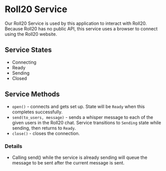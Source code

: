 # Roll20 Service

Our Roll20 Service is used by this application to interact with Roll20. Because Roll20 has no public API, this service
uses a browser to connect using the Roll20 website.

## Service States

- Connecting
- Ready
- Sending
- Closed

## Service Methods

- `open()` - connects and gets set up. State will be `Ready` when this completes successfully.
- `send(to_users, message)` - sends a whisper message to each of the given users in the Roll20 chat. Service transitions
  to `Sending` state while sending, then returns to `Ready`.
- `close()` - closes the connection.

### Details
- Calling send() while the service is already sending will queue the message to be sent after the current message is
  sent.
